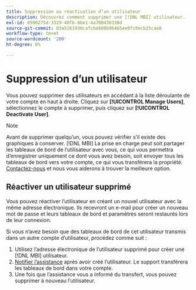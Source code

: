 ```yaml
---
title: Suppression ou réactivation d’un utilisateur
description: Découvrez comment supprimer une [!DNL MBI] utilisateur.
exl-id: 0590275d-3329-40fb-8be1-4a700438338d
source-git-commit: 03a5161930cafcbe600b96465ee0fc0ecb25cae8
workflow-type: tm+mt
source-wordcount: '200'
ht-degree: 0%

---
```


# Suppression d’un utilisateur

Vous pouvez supprimer des utilisateurs en accédant à la liste déroulante de votre compte en haut à droite. Cliquez sur **[!UICONTROL Manage Users]**, sélectionnez le compte à supprimer, puis cliquez sur **[!UICONTROL Deactivate User]**.

>[!NOTE]
>
>Avant de supprimer quelqu’un, vous pouvez vérifier s’il existe des graphiques à conserver. [!DNL MBI] La prise en charge peut soit partager les tableaux de bord de l’utilisateur avec vous, ce qui vous permettra d’enregistrer uniquement ce dont vous avez besoin, soit envoyer tous les tableaux de bord vers votre compte, ce qui vous transférera la propriété. [Contactez-nous](../../guide-overview.md) et nous vous aiderons à trouver la meilleure option.

## Réactiver un utilisateur supprimé

Vous pouvez réactiver l’utilisateur en créant un nouvel utilisateur avec la même adresse électronique. Ils recevront un e-mail pour créer un nouveau mot de passe et leurs tableaux de bord et paramètres seront restaurés lors de leur connexion.

Si vous n’avez besoin que des tableaux de bord de cet utilisateur transmis dans un autre compte d’utilisateur, procédez comme suit :

1. Utilisez l’adresse électronique de l’utilisateur supprimé pour créer une [!DNL MBI] utilisateur.
1. [Notifier l’assistance](../../guide-overview.md) après avoir créé l’utilisateur. Le support transférera les tableaux de bord dans votre compte.
1. Une fois que l’assistance vous a informé du transfert, vous pouvez supprimer à nouveau l’utilisateur.
